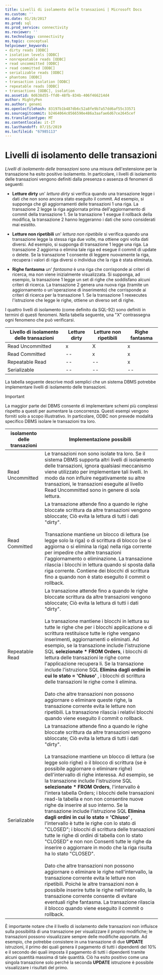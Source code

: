 ```yaml
---
title: Livelli di isolamento delle transazioni | Microsoft Docs
ms.custom: ''
ms.date: 01/19/2017
ms.prod: sql
ms.prod_service: connectivity
ms.reviewer: ''
ms.technology: connectivity
ms.topic: conceptual
helpviewer_keywords:
- dirty reads [ODBC]
- isolation levels [ODBC]
- nonrepeatable reads [ODBC]
- read uncommitted [ODBC]
- read committed [ODBC]
- serializable reads [ODBC]
- phantoms [ODBC]
- transaction isolation [ODBC]
- repeatable reads [ODBC]
- transactions [ODBC], isolation
ms.assetid: 0d638d55-ffd0-48fb-834b-406f466214d4
author: MightyPen
ms.author: genemi
ms.openlocfilehash: 83197b1b487db6c52a8fe9b7a57dd6af55c33571
ms.sourcegitcommit: b2464064c0566590e486a3aafae6d67ce2645cef
ms.translationtype: MT
ms.contentlocale: it-IT
ms.lasthandoff: 07/15/2019
ms.locfileid: "67985113"
---
```

# <a name="transaction-isolation-levels"></a>Livelli di isolamento delle transazioni
*Livelli di isolamento delle transazioni* sono una misura dell'estensione per la transazione ha esito positivo isolamento. In particolare, i livelli di isolamento delle transazioni vengono definiti dalla presenza o assenza di fenomeni di seguenti:  
  
-   **Letture dirty** un' *lettura dirty* si verifica quando una transazione legge i dati che non sono ancora stato eseguito il commit. Ad esempio, si supponga che gli aggiornamenti delle transazioni 1 una riga. La transazione 2 legge la riga aggiornata prima dell'aggiornamento di commit della transazione 1. Se la transazione 1 esegue il rollback della modifica, la transazione 2 hanno leggeranno i dati che sono considerati mai esistito.  
  
-   **Letture non ripetibili** un' *lettura non ripetibile* si verifica quando una transazione legge la stessa riga due volte, ma ottiene ogni volta dati diversi. Ad esempio, si supponga di transazione 1 legge una riga. La transazione 2 aggiorna o elimina tale riga ed esegue il commit di update o delete. Se la transazione 1 consente di leggere nuovamente la riga, recupera i valori di riga diversi o individua che la riga è stata eliminata.  
  
-   **Righe fantasma** un' *fantasma* è una riga che corrisponde ai criteri di ricerca, ma non viene inizialmente visualizzata. Si supponga, ad esempio, la transazione 1 legge un set di righe che soddisfano alcuni criteri di ricerca. La transazione 2 genera una nuova riga (tramite un aggiornamento o un'operazione di inserimento) che corrisponde ai criteri di ricerca per la transazione 1. Se la transazione 1 reexecutes l'istruzione che legge le righe, ottiene un diverso set di righe.  
  
 I quattro livelli di isolamento (come definito da SQL-92) sono definiti in termini di questi fenomeni. Nella tabella seguente, una "X" contrassegna ogni fenomeno che può verificarsi.  
  
|Livello di isolamento delle transazioni|Letture dirty|Letture non ripetibili|Righe fantasma|  
|---------------------------------|-----------------|-------------------------|--------------|  
|Read Uncommitted|x|X|x|  
|Read Committed|--|x|x|  
|Repeatable Read|--|--|x|  
|Serializable|--|--|--|  
  
 La tabella seguente descrive modi semplici che un sistema DBMS potrebbe implementare livelli di isolamento delle transazioni.  
  
> [!IMPORTANT]  
>  La maggior parte dei DBMS consente di implementare schemi più complessi rispetto a questi per aumentare la concorrenza. Questi esempi vengono forniti solo a scopo illustrativo. In particolare, ODBC non prevede modalità specifico DBMS isolare le transazioni tra loro.  
  
|isolamento delle transazioni|Implementazione possibili|  
|---------------------------|-----------------------------|  
|Read Uncommitted|Le transazioni non sono isolate tra loro. Se il sistema DBMS supporta altri livelli di isolamento delle transazioni, ignora qualsiasi meccanismo viene utilizzato per implementare tali livelli. In modo da non influire negativamente su altre transazioni, le transazioni eseguite al livello Read Uncommitted sono in genere di sola lettura.|  
|Read Committed|La transazione attende fino a quando le righe bloccate scrittura da altre transazioni vengono sbloccate; Ciò evita la lettura di tutti i dati "dirty".<br /><br /> Transazione mantiene un blocco di lettura (se legge solo la riga) o di scrittura di blocco (se si aggiorna o si elimina la riga) nella riga corrente per impedire che altre transazioni l'aggiornamento o eliminazione. La transazione rilascia i blocchi in lettura quando si sposta dalla riga corrente. Contiene dei blocchi di scrittura fino a quando non è stato eseguito il commit o rollback.|  
|Repeatable Read|La transazione attende fino a quando le righe bloccate scrittura da altre transazioni vengono sbloccate; Ciò evita la lettura di tutti i dati "dirty".<br /><br /> La transazione mantiene i blocchi in lettura su tutte le righe che per i blocchi applicazione e di scrittura restituisce tutte le righe vengano inserimenti, aggiornamenti o eliminati. Ad esempio, se la transazione include l'istruzione SQL **selezionate \* FROM Orders**, i blocchi di lettura delle transazioni le righe come l'applicazione recupera li. Se la transazione include l'istruzione SQL **Elimina dagli ordini in cui lo stato = 'Chiuso'** , i blocchi di scrittura delle transazioni le righe come li elimina.<br /><br /> Dato che altre transazioni non possono aggiornare o eliminare queste righe, la transazione corrente evita le letture non ripetibili. La transazione rilascia i relativi blocchi quando viene eseguito il commit o rollback.|  
|Serializable|La transazione attende fino a quando le righe bloccate scrittura da altre transazioni vengono sbloccate; Ciò evita la lettura di tutti i dati "dirty".<br /><br /> La transazione mantiene un blocco di lettura (se legge solo righe) o il blocco di scrittura (se è possibile aggiornare o eliminare righe) dell'intervallo di righe interessa. Ad esempio, se la transazione include l'istruzione SQL **selezionate \* FROM Orders**, l'intervallo è l'intera tabella Orders; i blocchi delle transazioni read-la tabella e non non consentire nuove righe da inserire al suo interno. Se la transazione include l'istruzione SQL **Elimina dagli ordini in cui lo stato = 'Chiuso'** , l'intervallo è tutte le righe con lo stato di "CLOSED"; i blocchi di scrittura delle transazioni tutte le righe di ordini di tabella con lo stato "CLOSED" e non non Consenti tutte le righe da inserire o aggiornare in modo che la riga risulta ha lo stato "CLOSED".<br /><br /> Dato che altre transazioni non possono aggiornare o eliminare le righe nell'intervallo, la transazione corrente evita le letture non ripetibili. Poiché le altre transazioni non è possibile inserire tutte le righe nell'intervallo, la transazione corrente consente di evitare eventuali righe fantasma. La transazione rilascia il blocco quando viene eseguito il commit o rollback.|  
  
 È importante notare che il livello di isolamento delle transazioni non influisce sulla possibilità di una transazione per visualizzare il proprio modifiche; le transazioni possono visualizzare sempre delle modifiche apportate. Ad esempio, che potrebbe consistere in una transazione di due **UPDATE** istruzioni, il primo dei quali genera il pagamento di tutti i dipendenti del 10% e il secondo dei quali imposta il pagamento di tutti i dipendenti tramite alcuni quantità massima di tale quantità. Ciò ha esito positivo come una singola transazione solo perché la seconda **UPDATE** istruzione è possibile visualizzare i risultati del primo.

